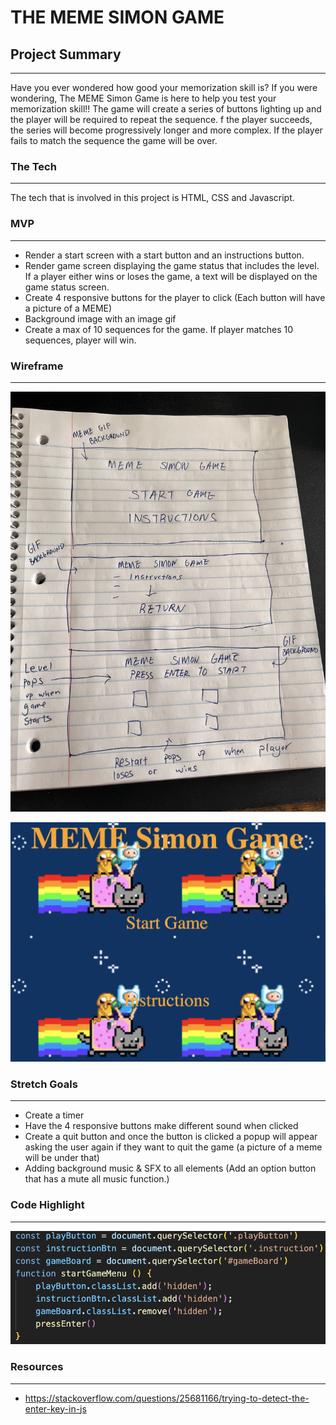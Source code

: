 # THE MEME SIMON GAME
## Project Summary
---
Have you ever wondered how good your memorization skill is? If you were wondering, The MEME Simon Game is here to help you test your memorization skill!! The game will create a series of buttons lighting up and the player will be required to repeat the sequence. f the player succeeds, the series will become progressively longer and more complex. If the player fails to match the sequence the game will be over.
### The Tech 
---
The tech that is involved in this project is HTML, CSS and Javascript.

### MVP
---
- Render a start screen with a start button and an instructions button.
- Render game screen displaying the game status that includes the level. If a player either wins or loses the game, a text will be displayed on the game status screen.
- Create 4 responsive buttons for the player to click (Each button will have a picture of a MEME)
- Background image with an image gif
- Create a max of 10 sequences for the game. If player matches 10 sequences, player will win.

### Wireframe
---
![wireframe](./images/wireframe.jpg)

![wireframe](./images/startMenu.png)


### Stretch Goals
---
- Create a timer
- Have the 4 responsive buttons make different sound when clicked
- Create a quit button and once the button is clicked a popup will appear asking the user again if they want to quit the game (a picture of a meme will be under that)
- Adding background music & SFX to all elements (Add an option button that has a mute all music function.)


### Code Highlight
--- 
![wireframe](./images/codehighlight.png)

### Resources
---
- https://stackoverflow.com/questions/25681166/trying-to-detect-the-enter-key-in-js

